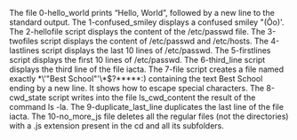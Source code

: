 The file 0-hello_world  prints “Hello, World”, followed by a new line to the standard output.
The 1-confused_smiley displays a confused smiley "(Ôo)'.
The 2-hellofile script displays the content of the /etc/passwd file.
The 3-twofiles script displays the content of /etc/passwd and /etc/hosts.
The 4-lastlines script displays the last 10 lines of /etc/passwd.
The 5-firstlines script displays the first 10 lines of /etc/passwd.
The 6-third_line script displays the third line of the file iacta.
The 7-file script creates a file named exactly \*\\'"Best School"\'\\*$\?\*\*\*\*\*:) containing the text Best School ending by a new line. It shows how to escape special characters.
The 8-cwd_state script writes into the file ls_cwd_content the result of the command ls -la.
The 9-duplicate_last_line duplicates the last line of the file iacta.
The 10-no_more_js file deletes all the regular files (not the directories) with a .js extension present in the cd and all its subfolders.
